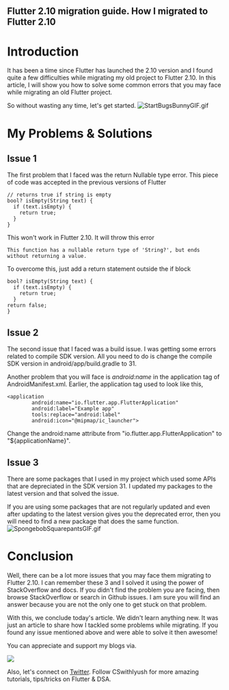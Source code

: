 ## Flutter 2.10 migration guide. How I migrated to Flutter 2.10

# Introduction
It has been a time since Flutter has launched the 2.10 version and I found quite a few difficulties while migrating my old project to Flutter 2.10. In this article, I will show you how to solve some common errors that you may face while migrating an old Flutter project.

So without wasting any time, let's get started.
![StartBugsBunnyGIF.gif](https://cdn.hashnode.com/res/hashnode/image/upload/v1648186162004/Gk9GxK55S.gif)

# My Problems & Solutions

## Issue 1
The first problem that I faced was the return Nullable type error. This piece of code was accepted in the previous versions of Flutter

```
// returns true if string is empty
bool? isEmpty(String text) {
  if (text.isEmpty) {
    return true;
  }
}
```
This won't work in Flutter 2.10. It will throw this error

```
This function has a nullable return type of 'String?', but ends without returning a value.
```
To overcome this, just add a return statement outside the if block

```
bool? isEmpty(String text) {
  if (text.isEmpty) {
    return true;
  }
return false;
}
```

## Issue 2
The second issue that I faced was a build issue. I was getting some errors related to compile SDK version. All you need to do is change the compile SDK version in android/app/build.gradle to 31.

Another problem that you will face is *android:name* in the application tag of AndroidManifest.xml. Earlier, the application tag used to look like this,

```
<application
        android:name="io.flutter.app.FlutterApplication"
        android:label="Example app"
        tools:replace="android:label"
        android:icon="@mipmap/ic_launcher">
```

Change the android:name attribute from "io.flutter.app.FlutterApplication" to 
"${applicationName}". 

## Issue 3
There are some packages that I used in my project which used some APIs that are depreciated in the SDK version 31.  I updated my packages to the latest version and that solved the issue. 

If you are using some packages that are not regularly updated and even after updating to the latest version gives you the deprecated error, then you will need to find a new package that does the same function.
![SpongebobSquarepantsGIF.gif](https://cdn.hashnode.com/res/hashnode/image/upload/v1648138319046/DFY8o4etD.gif)

# Conclusion
Well, there can be a lot more issues that you may face them migrating to Flutter 2.10. I can remember these 3 and I solved it using the power of StackOverflow and docs. If you didn't find the problem you are facing, then browse StackOverflow or search in Github issues. I am sure you will find an answer because you are not the only one to get stuck on that problem.

With this, we conclude today's article. We didn't learn anything new. It was just an article to share how I tackled some problems while migrating. If you found any issue mentioned above and were able to solve it then awesome!

You can appreciate and support my blogs via.

![](https://cdn.hashnode.com/res/hashnode/image/upload/v1646372265341/O0KkM6E-0.png)

Also, let's connect on [Twitter](https://twitter.com/Iyush004). Follow CSwithIyush for more amazing tutorials, tips/tricks on Flutter & DSA.